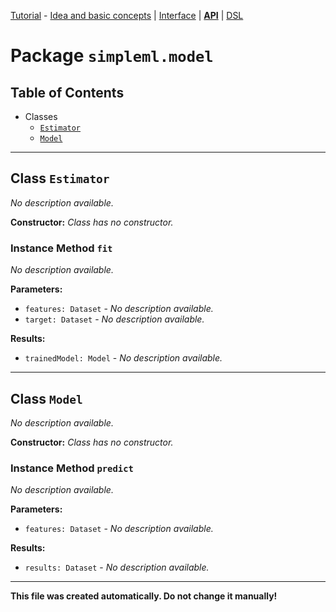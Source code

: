 
[Tutorial][tutorial] - [Idea and basic concepts][tutorial_concepts] | [Interface][tutorial_interface] | [**API**][api] | [DSL][dsl-tutorial]

[tutorial]: ./Tutorial.md
[tutorial_concepts]: ./Tutorial-Basic-Concepts.md
[tutorial_interface]: ./Tutorial-The-Simple-ML-Interface.md
[api]: ./README.md
[dsl-tutorial]: ./DSL/tutorial/README.md

# Package `simpleml.model`

## Table of Contents

* Classes
  * [`Estimator`](#class-Estimator)
  * [`Model`](#class-Model)

----------

<a name='class-Estimator'/>

## Class `Estimator`
_No description available._

**Constructor:** _Class has no constructor._

### Instance Method `fit`
_No description available._

**Parameters:**
* `features: Dataset` - _No description available._
* `target: Dataset` - _No description available._

**Results:**
* `trainedModel: Model` - _No description available._


----------

<a name='class-Model'/>

## Class `Model`
_No description available._

**Constructor:** _Class has no constructor._

### Instance Method `predict`
_No description available._

**Parameters:**
* `features: Dataset` - _No description available._

**Results:**
* `results: Dataset` - _No description available._


----------

**This file was created automatically. Do not change it manually!**
